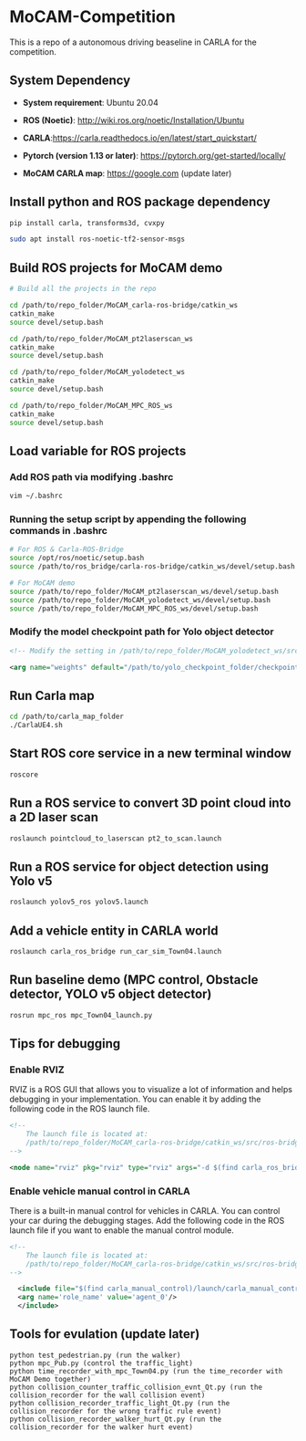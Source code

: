 # MoCAM-Competition
This is a repo of a autonomous driving beaseline in CARLA for the competition. 

## System Dependency
- **System requirement**: Ubuntu 20.04

- **ROS (Noetic)**: http://wiki.ros.org/noetic/Installation/Ubuntu

- **CARLA**:https://carla.readthedocs.io/en/latest/start_quickstart/

- **Pytorch (version 1.13 or later)**: https://pytorch.org/get-started/locally/

- **MoCAM CARLA map**: https://google.com (update later)

## Install python and ROS package dependency
```bash
pip install carla, transforms3d, cvxpy

sudo apt install ros-noetic-tf2-sensor-msgs
```

## Build ROS projects for MoCAM demo
```bash
# Build all the projects in the repo

cd /path/to/repo_folder/MoCAM_carla-ros-bridge/catkin_ws
catkin_make
source devel/setup.bash

cd /path/to/repo_folder/MoCAM_pt2laserscan_ws
catkin_make
source devel/setup.bash

cd /path/to/repo_folder/MoCAM_yolodetect_ws
catkin_make
source devel/setup.bash

cd /path/to/repo_folder/MoCAM_MPC_ROS_ws
catkin_make
source devel/setup.bash
```

## Load variable for ROS projects 
### Add ROS path via modifying .bashrc
```bash
vim ~/.bashrc
```

### Running the setup script by appending the following commands in .bashrc
```bash
# For ROS & Carla-ROS-Bridge
source /opt/ros/noetic/setup.bash
source /path/to/ros_bridge/carla-ros-bridge/catkin_ws/devel/setup.bash

# For MoCAM demo
source /path/to/repo_folder/MoCAM_pt2laserscan_ws/devel/setup.bash
source /path/to/repo_folder/MoCAM_yolodetect_ws/devel/setup.bash
source /path/to/repo_folder/MoCAM_MPC_ROS_ws/devel/setup.bash
```
### Modify the model checkpoint path for Yolo object detector
```xml
<!-- Modify the setting in /path/to/repo_folder/MoCAM_yolodetect_ws/src/yolov5_ros/launch/yolov5.launch -->

<arg name="weights" default="/path/to/yolo_checkpoint_folder/checkpoint_name.pt"/>
```

## Run Carla map
``` bash
cd /path/to/carla_map_folder
./CarlaUE4.sh
```

## Start ROS core service in a new terminal window
```bash
roscore
```

## Run a ROS service to convert 3D point cloud into a 2D laser scan
```bash
roslaunch pointcloud_to_laserscan pt2_to_scan.launch
```

## Run a ROS service for object detection using Yolo v5
```bash
roslaunch yolov5_ros yolov5.launch
```

## Add a vehicle entity in CARLA world
```bash
roslaunch carla_ros_bridge run_car_sim_Town04.launch
```

## Run baseline demo (MPC control, Obstacle detector, YOLO v5 object detector)
```bash
rosrun mpc_ros mpc_Town04_launch.py 
```

## Tips for debugging
### Enable RVIZ
RVIZ is a ROS GUI that allows you to visualize a lot of information and helps debugging in your implementation. You can enable it by adding the following code in the ROS launch file.

```xml
<!-- 
    The launch file is located at: 
    /path/to/repo_folder/MoCAM_carla-ros-bridge/catkin_ws/src/ros-bridge/carla_ros_bridge/launch/run_car_sim_Town04.launch
-->

<node name="rviz" pkg="rviz" type="rviz" args="-d $(find carla_ros_bridge)/rviz/mpc.rviz"/>
```

### Enable vehicle manual control in CARLA
There is a built-in manual control for vehicles in CARLA. You can control your car during the debugging stages. Add the following code in the ROS launch file if you want to enable the manual control module.
```xml
<!-- 
    The launch file is located at: 
    /path/to/repo_folder/MoCAM_carla-ros-bridge/catkin_ws/src/ros-bridge/carla_ros_bridge/launch/run_car_sim_Town04.launch
-->

  <include file="$(find carla_manual_control)/launch/carla_manual_control.launch" unless="$(arg auto_control)">
  <arg name='role_name' value='agent_0'/>
  </include>
```


## Tools for evulation (update later)
```
python test_pedestrian.py (run the walker)
python mpc_Pub.py (control the traffic_light)
python time_recorder_with_mpc_Town04.py (run the time_recorder with MoCAM Demo together)
python collision_counter_traffic_collision_evnt_Qt.py (run the collision_recorder for the wall collision event)
python collision_recorder_traffic_light_Qt.py (run the collision_recorder for the wrong traffic rule event)
python collision_recorder_walker_hurt_Qt.py (run the collision_recorder for the walker hurt event)
```
